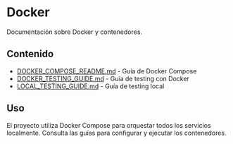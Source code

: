 # Docker

Documentación sobre Docker y contenedores.

## Contenido

- [DOCKER_COMPOSE_README.md](./DOCKER_COMPOSE_README.md) - Guía de Docker Compose
- [DOCKER_TESTING_GUIDE.md](./DOCKER_TESTING_GUIDE.md) - Guía de testing con Docker
- [LOCAL_TESTING_GUIDE.md](./LOCAL_TESTING_GUIDE.md) - Guía de testing local

## Uso

El proyecto utiliza Docker Compose para orquestar todos los servicios localmente. Consulta las guías para configurar y ejecutar los contenedores.
